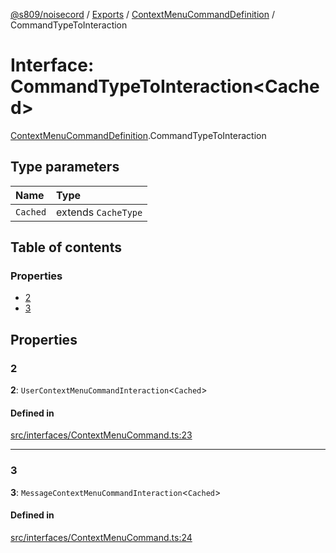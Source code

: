 [@s809/noisecord](../README.md) / [Exports](../modules.md) / [ContextMenuCommandDefinition](../modules/ContextMenuCommandDefinition.md) / CommandTypeToInteraction

# Interface: CommandTypeToInteraction<Cached\>

[ContextMenuCommandDefinition](../modules/ContextMenuCommandDefinition.md).CommandTypeToInteraction

## Type parameters

| Name | Type |
| :------ | :------ |
| `Cached` | extends `CacheType` |

## Table of contents

### Properties

- [2](ContextMenuCommandDefinition.CommandTypeToInteraction.md#2)
- [3](ContextMenuCommandDefinition.CommandTypeToInteraction.md#3)

## Properties

### 2

 **2**: `UserContextMenuCommandInteraction`<`Cached`\>

#### Defined in

[src/interfaces/ContextMenuCommand.ts:23](https://github.com/s809/noisecord/blob/d5882c2/src/interfaces/ContextMenuCommand.ts#L23)

___

### 3

 **3**: `MessageContextMenuCommandInteraction`<`Cached`\>

#### Defined in

[src/interfaces/ContextMenuCommand.ts:24](https://github.com/s809/noisecord/blob/d5882c2/src/interfaces/ContextMenuCommand.ts#L24)
